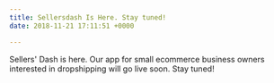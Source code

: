 ```yaml
---
title: Sellersdash Is Here. Stay tuned!
date: 2018-11-21 17:11:51 +0000

---
```

Sellers' Dash is here. Our app for small ecommerce business owners interested in dropshipping will go live soon. Stay tuned!